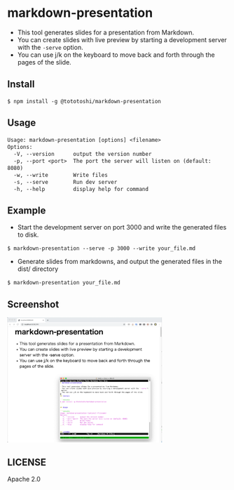 # markdown-presentation

- This tool generates slides for a presentation from Markdown.
- You can create slides with live preview by starting a development server with the `-serve` option.
- You can use j/k on the keyboard to move back and forth through the pages of the slide.


## Install

```console
$ npm install -g @tototoshi/markdown-presentation
```

## Usage

```console
Usage: markdown-presentation [options] <filename>
Options:
  -V, --version      output the version number
  -p, --port <port>  The port the server will listen on (default: 8080)
  -w, --write        Write files
  -s, --serve        Run dev server
  -h, --help         display help for command
```

## Example

- Start the development server on port 3000 and write the generated files to disk.

```console
$ markdown-presentation --serve -p 3000 --write your_file.md
```

- Generate slides from markdowns, and output the generated files in the dist/ directory

```console
$ markdown-presentation your_file.md
```

## Screenshot

<img width="70%" src="screenshot.png">


## LICENSE

Apache 2.0
